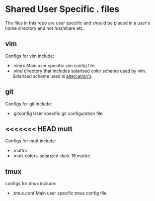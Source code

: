 Shared User Specific . files
============================
The files in this repo are user specific and should be placed in a user's home directory and not /usr/share etc.

vim
---
Configs for vim include:
-    .vimrc Main user specific vim config file
-    .vim/ directory that includes solarised color scheme used by vim. Solarised scheme used is [altercation's](https://github.com/altercation/vim-colors-solarized.git)


git
---
Configs for git include:
-    .gitconfig User specific git configuration file


<<<<<<< HEAD
mutt
---
Configs for mutt include:
-    .muttrc
-    .mutt-colors-solarized-dark-16.muttrc


tmux
----
configs for tmux include:
-    .tmux.conf Main user specific tmux config file
